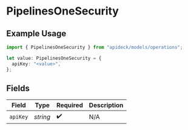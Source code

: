 # PipelinesOneSecurity

## Example Usage

```typescript
import { PipelinesOneSecurity } from "apideck/models/operations";

let value: PipelinesOneSecurity = {
  apiKey: "<value>",
};
```

## Fields

| Field              | Type               | Required           | Description        |
| ------------------ | ------------------ | ------------------ | ------------------ |
| `apiKey`           | *string*           | :heavy_check_mark: | N/A                |